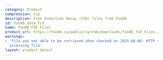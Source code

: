 ```yaml
---
category: Product
compression: zip
description: Free Induction Decay (FID) files from FooDB
id: foodb.data.fid
name: FooDB FID Files
product_url: https://foodb.ca/public/system/downloads/foodb_fid_files.zip
warnings:
- 'File was not able to be retrieved when checked on 2025-08-06: HTTP 404 error when
  accessing file'
layout: product_detail
---
```

